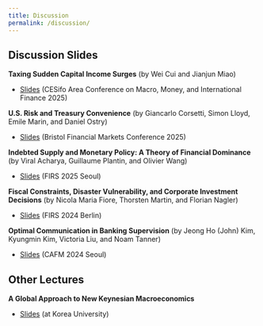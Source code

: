 ```yaml
---
title: Discussion
permalink: /discussion/
---
```


## Discussion Slides

**Taxing Sudden Capital Income Surges** (by Wei Cui and Jianjun Miao)       
- [Slides](/files/CESifo2025_discussion.pdf) (CESifo Area Conference on Macro, Money, and International Finance 2025)

**U.S. Risk and Treasury Convenience** (by Giancarlo Corsetti, Simon Lloyd, Emile Marin, and Daniel Ostry)       
- [Slides](/files/Bristol_2025_discussion.pdf) (Bristol Financial Markets Conference 2025)

**Indebted Supply and Monetary Policy: A Theory of Financial Dominance** (by Viral Acharya, Guillaume Plantin, and Olivier Wang)       
- [Slides](/files/FIRS_2025.pdf) (FIRS 2025 Seoul)
  
**Fiscal Constraints, Disaster Vulnerability, and Corporate Investment Decisions** (by Nicola Maria Fiore, Thorsten Martin, and Florian Nagler)         
- [Slides](/files/FIRS_2024.pdf) (FIRS 2024 Berlin)     

**Optimal Communication in Banking Supervision** (by Jeong Ho (John) Kim, Kyungmin Kim, Victoria Liu, and Noam Tanner)           
- [Slides](/files/CAFM_2024.pdf) (CAFM 2024 Seoul)     


## Other Lectures

**A Global Approach to New Keynesian Macroeconomics**        
- [Slides](/files/KU_lecture_global.pdf) (at Korea University)        

